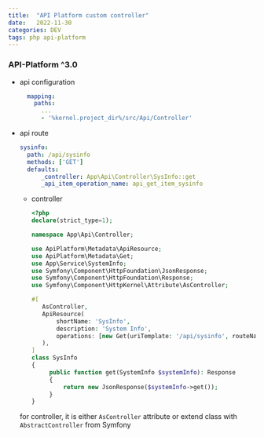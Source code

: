 ```yaml
---
title:  "API Platform custom controller"
date:   2022-11-30
categories: DEV
tags: php api-platform
---
```


### API-Platform ^3.0

* api configuration
  ```yaml
    mapping:
      paths:
        ...
        - '%kernel.project_dir%/src/Api/Controller'
  ```
* api route
  ```yaml
  sysinfo:
    path: /api/sysinfo
    methods: ['GET']
    defaults:
        _controller: App\Api\Controller\SysInfo::get
        _api_item_operation_name: api_get_item_sysinfo
  ```

  * controller
    ```php
    <?php
    declare(strict_type=1);
  
    namespace App\Api\Controller;

    use ApiPlatform\Metadata\ApiResource;
    use ApiPlatform\Metadata\Get;
    use App\Service\SystemInfo;
    use Symfony\Component\HttpFoundation\JsonResponse;
    use Symfony\Component\HttpFoundation\Response;
    use Symfony\Component\HttpKernel\Attribute\AsController;

    #[
       AsController,
       ApiResource(
           shortName: 'SysInfo',
           description: 'System Info',
           operations: [new Get(uriTemplate: '/api/sysinfo', routeName: 'sysinfo',),],
       ),
    ]
    class SysInfo
    {
         public function get(SystemInfo $systemInfo): Response
         {
             return new JsonResponse($systemInfo->get());
         }
    }
    ```

  for controller, it is either `AsController` attribute or extend class with `AbstractController` from Symfony
